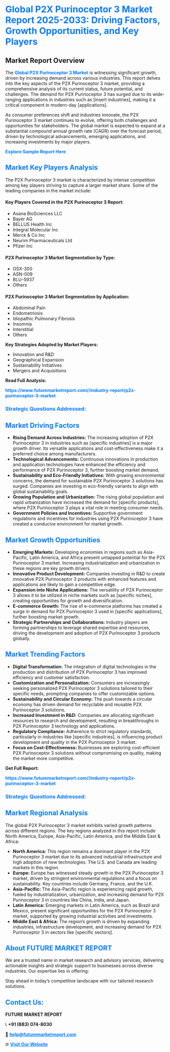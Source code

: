 <h1 style="color: #007BFF;">Global P2X Purinoceptor 3 Market Report 2025-2033: Driving Factors, Growth Opportunities, and Key Players</h1>

<section id="overview">
<h2>Market Report Overview</h2>
<p>The <a href="https://www.futuremarketreport.com//industry-report/p2x-purinoceptor-3-market" style="color: #007BFF; text-decoration: none;"><strong>Global P2X Purinoceptor 3 Market</strong></a> is witnessing significant growth, driven by increasing demand across various industries. This report delves into the key aspects of the P2X Purinoceptor 3 market, providing a comprehensive analysis of its current status, future potential, and challenges. The demand for P2X Purinoceptor 3 has surged due to its wide-ranging applications in industries such as [insert industries], making it a critical component in modern-day [applications].</p>
<p>As consumer preferences shift and industries innovate, the P2X Purinoceptor 3 market continues to evolve, offering both challenges and opportunities for stakeholders. The global market is expected to expand at a substantial compound annual growth rate (CAGR) over the forecast period, driven by technological advancements, emerging applications, and increasing investments by major players.</p>
</section>

<section id="overview">
<p><a href="https://www.futuremarketreport.com//request-sample/reportId=53967" style="color: #007BFF; text-decoration: none;"><strong>Explore Sample Report Here</strong></a></p>
</section>

<section id="key-players">
<h2 style="color: #007BFF;">Market Key Players Analysis</h2>
<p>The P2X Purinoceptor 3 market is characterized by intense competition among key players striving to capture a larger market share. Some of the leading companies in the market include:</p>
<h4>Key Players Covered in the P2X Purinoceptor 3 Report:</h4>
<ul><li>Asana BioSciences LLC</li><li>Bayer AG</li><li>BELLUS Health Inc</li><li>Integral Molecular Inc</li><li>Merck &amp; Co Inc</li><li>Neurim Pharmaceuticals Ltd</li><li>Pfizer Inc</li></ul>
<h4>P2X Purinoceptor 3 Market Segmentation by Type:</h4>
<ul><li>OSX-300</li><li>ASN-009</li><li>BLU-5937</li><li>Others</li></ul>

<h4>P2X Purinoceptor 3 Market Segmentation by Application:</h4>
<ul><li>Abdominal Pain</li><li>Endometriosis</li><li>Idiopathic Pulmonary Fibrosis</li><li>Insomnia</li><li>Interstitial</li><li>Others</li></ul>
<p><strong>Key Strategies Adopted by Market Players:</strong></p>
<ul>
<li>Innovation and R&D</li>
<li>Geographical Expansion</li>
<li>Sustainability Initiatives</li>
<li>Mergers and Acquisitions</li>
</ul>
</section>

<section>
<p><strong>Read Full Analysis: </strong></p><a href="https://www.futuremarketreport.com//industry-report/p2x-purinoceptor-3-market" style="color: #007BFF; text-decoration: none;"><strong>https://www.futuremarketreport.com//industry-report/p2x-purinoceptor-3-market</strong></a>
<h3 style="color: #007BFF;">Strategic Questions Addressed:</h3>
</section>

<section id="driving-factors">
<h2 style="color: #007BFF;">Market Driving Factors</h2>
<ul>
<li><strong>Rising Demand Across Industries:</strong> The increasing adoption of P2X Purinoceptor 3 in industries such as [specific industries] is a major growth driver. Its versatile applications and cost-effectiveness make it a preferred choice among manufacturers.</li>
<li><strong>Technological Advancements:</strong> Continuous innovations in production and application technologies have enhanced the efficiency and performance of P2X Purinoceptor 3, further boosting market demand.</li>
<li><strong>Sustainability and Eco-Friendly Initiatives:</strong> With growing environmental concerns, the demand for sustainable P2X Purinoceptor 3 solutions has surged. Companies are investing in eco-friendly variants to align with global sustainability goals.</li>
<li><strong>Growing Population and Urbanization:</strong> The rising global population and rapid urbanization have increased the demand for [specific products], where P2X Purinoceptor 3 plays a vital role in meeting consumer needs.</li>
<li><strong>Government Policies and Incentives:</strong> Supportive government regulations and incentives for industries using P2X Purinoceptor 3 have created a conducive environment for market growth.</li>
</ul>
</section>

<section id="growth-opportunities">
<h2 style="color: #007BFF;">Market Growth Opportunities</h2>
<ul>
<li><strong>Emerging Markets:</strong> Developing economies in regions such as Asia-Pacific, Latin America, and Africa present untapped potential for the P2X Purinoceptor 3 market. Increasing industrialization and urbanization in these regions are key growth drivers.</li>
<li><strong>Innovative Product Development:</strong> Companies investing in R&D to create innovative P2X Purinoceptor 3 products with enhanced features and applications are likely to gain a competitive edge.</li>
<li><strong>Expansion into Niche Applications:</strong> The versatility of P2X Purinoceptor 3 allows it to be utilized in niche markets such as [specific niches], creating opportunities for growth and diversification.</li>
<li><strong>E-commerce Growth:</strong> The rise of e-commerce platforms has created a surge in demand for P2X Purinoceptor 3 used in [specific applications], further boosting market growth.</li>
<li><strong>Strategic Partnerships and Collaborations:</strong> Industry players are forming partnerships to leverage shared expertise and resources, driving the development and adoption of P2X Purinoceptor 3 products globally.</li>
</ul>
</section>

<section id="trending-factors">
<h2 style="color: #007BFF;">Market Trending Factors</h2>
<ul>
<li><strong>Digital Transformation:</strong> The integration of digital technologies in the production and distribution of P2X Purinoceptor 3 has improved efficiency and customer satisfaction.</li>
<li><strong>Customization and Personalization:</strong> Consumers are increasingly seeking personalized P2X Purinoceptor 3 solutions tailored to their specific needs, prompting companies to offer customizable options.</li>
<li><strong>Sustainability and Circular Economy:</strong> The push towards a circular economy has driven demand for recyclable and reusable P2X Purinoceptor 3 solutions.</li>
<li><strong>Increased Investment in R&D:</strong> Companies are allocating significant resources to research and development, resulting in breakthroughs in P2X Purinoceptor 3 technology and applications.</li>
<li><strong>Regulatory Compliance:</strong> Adherence to strict regulatory standards, particularly in industries like [specific industries], is influencing product development and quality in the P2X Purinoceptor 3 market.</li>
<li><strong>Focus on Cost-Effectiveness:</strong> Businesses are exploring cost-efficient P2X Purinoceptor 3 solutions without compromising on quality, making the market more competitive.</li>
</ul>
</section>

<section>
<p><strong>Get Full Report: </strong></p><a href="https://www.futuremarketreport.com//industry-report/p2x-purinoceptor-3-market" style="color: #007BFF; text-decoration: none;"><strong>https://www.futuremarketreport.com//industry-report/p2x-purinoceptor-3-market</strong></a>
<h3 style="color: #007BFF;">Strategic Questions Addressed:</h3>
</section>


<section id="regional-analysis">
<h2 style="color: #007BFF;">Market Regional Analysis</h2>
<p>The global P2X Purinoceptor 3 market exhibits varied growth patterns across different regions. The key regions analyzed in this report include North America, Europe, Asia-Pacific, Latin America, and the Middle East & Africa:</p>
<ul>
<li><strong>North America:</strong> This region remains a dominant player in the P2X Purinoceptor 3 market due to its advanced industrial infrastructure and high adoption of new technologies. The U.S. and Canada are leading markets in this region.</li>
<li><strong>Europe:</strong> Europe has witnessed steady growth in the P2X Purinoceptor 3 market, driven by stringent environmental regulations and a focus on sustainability. Key countries include Germany, France, and the U.K.</li>
<li><strong>Asia-Pacific:</strong> The Asia-Pacific region is experiencing rapid growth, fueled by industrialization, urbanization, and increasing demand for P2X Purinoceptor 3 in countries like China, India, and Japan.</li>
<li><strong>Latin America:</strong> Emerging markets in Latin America, such as Brazil and Mexico, present significant opportunities for the P2X Purinoceptor 3 market, supported by growing industrial activities and investments.</li>
<li><strong>Middle East & Africa:</strong> The region’s growth is driven by expanding industries, infrastructure development, and increasing demand for P2X Purinoceptor 3 in sectors like [specific sectors].</li>
</ul>
</section>

<footer>
<h2 style="color: #007BFF;">About FUTURE MARKET REPORT</h2>
<p>We are a trusted name in market research and advisory services, delivering actionable insights and strategic support to businesses across diverse industries. Our expertise lies in offering:</p>

<p>Stay ahead in today’s competitive landscape with our tailored research solutions.</p>

<h2 style="color: #007BFF;">Contact Us:</h2>
<p><strong>FUTURE MARKET REPORT</strong></p>
<p>📞 <strong>+91 (883) 074-8030</strong></p>
<p>📧 <strong><a href="mailto:help@futuremarketreport.com" style="color: #007BFF;">help@futuremarketreport.com</a></strong></p>
<p>🌐 <strong><a href="https://www.futuremarketreport.com/" style="color: #007BFF;">Visit Our Website</a></strong></p>
</footer>